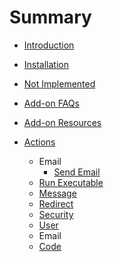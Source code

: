 # Summary

* [Introduction](README.md)
* [Installation](installation.md)
* [Not Implemented](not_implemented.md)
* [Add-on FAQs](addon-faqs.md)
* [Add-on Resources](add-on-resources.md)


  
* [Actions](actions.md)
  * Email
    * [Send Email](email.md)
  * [Run Executable](run_executable.md)
  * [Message](message.md)
  * [Redirect](redirect.md)
  * [Security](security.md)
  * [User](user.md)
  * Email
  * [Code](serialization.md)

